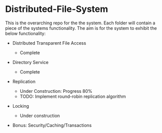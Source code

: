 # Distributed-File-System
This is the overarching repo for the the system. Each folder will contain a piece of the systems functionality. The aim is for the system to exhibit the below functionality:

 * Distributed Transparent File Access
    * Complete

 * Directory Service
    * Complete
  
 * Replication
    * Under Construction: Progress 80%
    * TODO: Implement round-robin replication algorithm

 * Locking
    * Under construction
  
 * Bonus: Security/Caching/Transactions
  
